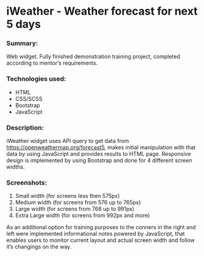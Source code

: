 # iWeather - Weather forecast for next 5 days 
### Summary:
Web widget. Fully finished demonstration training project, completed according to mentor’s requirements.
### Technologies used:
* HTML
* CSS/SCSS
* Bootstrap
* JavaScript
### Description:
iWeather widget uses API query to get data from https://openweathermap.org/forecast5, makes initial manipulation with that data by using JavaScript and provides results to HTML page. Responsive design is implemented by using Bootstrap and done for 4 different screen widths.
### Screenshots:
1.	Small width (for screens less then 575px)
2.	Medium width (for screens from 576 up to 765px)
3.	Large width (for screens from 768 up to 991px)
4.	Extra Large width (for screens from 992px and more)

As an additional option for training purposes to the conners in the right and left were implemented informational notes powered by JavaScript, that enables users to monitor current layout and actual screen width and follow it’s changings on the way. 
